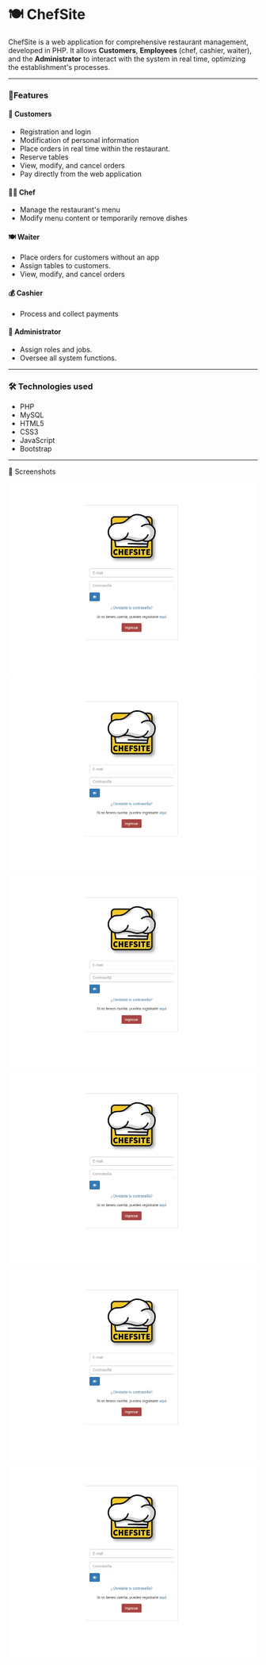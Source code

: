 # 🍽️ ChefSite

ChefSite is a web application for comprehensive restaurant management, developed in PHP.
It allows **Customers**, **Employees** (chef, cashier, waiter), and the **Administrator** to interact with the system in real time, optimizing the establishment's processes.

---

### 🌟Features

#### 👥 **Customers**
- Registration and login
- Modification of personal information
- Place orders in real time within the restaurant.
- Reserve tables
- View, modify, and cancel orders
- Pay directly from the web application

#### 👨‍🍳 **Chef**
- Manage the restaurant's menu
- Modify menu content or temporarily remove dishes

#### 🍽️ **Waiter**
- Place orders for customers without an app
- Assign tables to customers.
- View, modify, and cancel orders

#### 💰 **Cashier**
- Process and collect payments

#### 🏢 **Administrator**
- Assign roles and jobs.
- Oversee all system functions.

---

### 🛠 Technologies used

- PHP
- MySQL
- HTML5
- CSS3
- JavaScript
- Bootstrap

---

📸 Screenshots

![Home](screenshots/chefsite_home.jpg)
![Gestión de pedidos](screenshots/chefsite_home.jpg)
![Menú del chef](screenshots/chefsite_home.jpg)
![Reservas](screenshots/chefsite_home.jpg)
![Menú del chef](screenshots/chefsite_home.jpg)
![Reservas](screenshots/chefsite_home.jpg)
